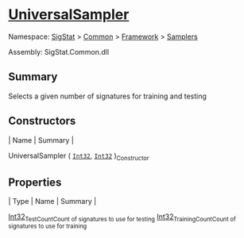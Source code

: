 # [UniversalSampler](./UniversalSampler.md)

Namespace: [SigStat]() > [Common](./../../README.md) > [Framework]() > [Samplers](./README.md)

Assembly: SigStat.Common.dll

## Summary
Selects a given number of signatures for training and testing

## Constructors

| Name | Summary | 

UniversalSampler ( [`Int32`](https://docs.microsoft.com/en-us/dotnet/api/System.Int32), [`Int32`](https://docs.microsoft.com/en-us/dotnet/api/System.Int32) )<sub>Constructor</sub>


## Properties

| Type | Name | Summary | 

[Int32](https://docs.microsoft.com/en-us/dotnet/api/System.Int32)<sub>TestCount</sub><sub>Count of signatures to use for testing</sub>
[Int32](https://docs.microsoft.com/en-us/dotnet/api/System.Int32)<sub>TrainingCount</sub><sub>Count of signatures to use for training</sub>


